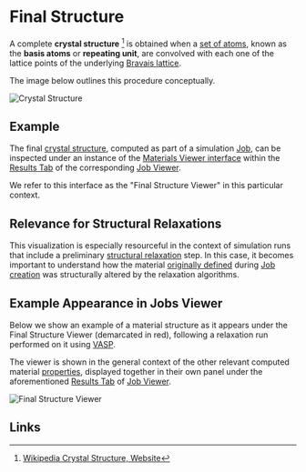 # Final Structure

A complete **crystal structure** [^1] is obtained when a [set of atoms](basis.md), known as the **basis atoms** or **repeating unit**, are convolved with each one of the lattice points of the underlying [Bravais lattice](lattice.md). 

The image below outlines this procedure conceptually.

![Crystal Structure](/images/crystal_structure.jpg "Crystal Structure")

## Example

The final [crystal structure](../../materials/overview.md), computed as part of a simulation [Job](../../jobs/overview.md), can be inspected under an instance of the [Materials Viewer interface](../../materials/ui/viewer.md) within the [Results Tab](../../jobs/ui/results-tab.md) of the corresponding [Job Viewer](../../jobs/ui/viewer.md). 

We refer to this interface as the "Final Structure Viewer" in this particular context.

## Relevance for Structural Relaxations

This visualization is especially resourceful in the context of simulation runs that include a preliminary [structural relaxation](../../workflows/addons/structural-relaxation.md) step. In this case, it becomes important to understand how the material [originally defined](../../jobs-designer/materials-tab.md) during [Job creation](../../jobs-designer/overview.md) was structurally altered by the relaxation algorithms.

## Example Appearance in Jobs Viewer

Below we show an example of a material structure as it appears under the Final Structure Viewer (demarcated in red), following a relaxation run performed on it using [VASP](../../software/modeling/vasp.md). 

The viewer is shown in the general context of the other relevant computed material [properties](../overview.md), displayed together in their own panel under the aforementioned [Results Tab](../../jobs/ui/results-tab.md) of [Job Viewer](../../jobs/ui/viewer.md).

![Final Structure Viewer](/images/Properties/final-structure-viewer.png "Final Structure Viewer")

## Links

[^1]: [Wikipedia Crystal Structure, Website](https://en.wikipedia.org/wiki/Crystal_structure)
